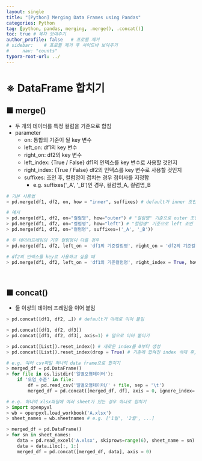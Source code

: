 ```yaml
---
layout: single
title: "[Python] Merging Data Frames using Pandas"
categories: Python
tag: [python, pandas, merging, .merge(), .concat()]
toc: true # 목차 보여주기
author_profile: false   # 프로필 제거
# sidebar:    # 프로필 제거 후 사이드바 보여주기
#     nav: "counts"
typora-root-url: ../
---
```


# ※ DataFrame 합치기
## ■ merge()
- 두 개의 데이터를 특정 컬럼을 기준으로 합침
- parameter
  - on: 통합의 기준이 될 key 변수
  - left_on: df1의 key 변수
  - right_on: df2의 key 변수
  - left_index: {True / False} df1의 인덱스를 key 변수로 사용할 것인지
  - right_index: {True / False} df2의 인덱스를 key 변수로 사용할 것인지
  - suffixes: 조인 후, 컬럼명이 겹치는 경우 접미사를 지정함
    - e.g. suffixes('_A', '_B')인 경우, 컬럼명_A, 컬럼명_B

```py
# 기본 사용법
> pd.merge(df1, df2, on, how = "inner", suffixes) # default가 inner 조인
```

```py
# 예시
> pd.merge(df1, df2, on="컬럼명", how="outer") # "컬럼명" 기준으로 outer 조인
> pd.merge(df1, df2, on="컬럼명", how="left") # "컬럼명" 기준으로 left 조인
> pd.merge(df1, df2, on="컬럼명", suffixes=('_A', '_B'))

# 두 데이터프레임의 기준 컬럼명이 다를 경우
> pd.merge(df1, df2, left_on = 'df1의 기준컬럼명', right_on = 'df2의 기준컬럼명', how = '결합방법')

# df2의 인덱스를 key로 사용하고 싶을 때
> pd.merge(df1, df2, left_on = 'df1의 기준컬럼명', right_index = True, how = '결합방법')
```

<br>

## ■ concat()
- 둘 이상의 데이터 프레임을 이어 붙임

```py
> pd.concat([df1, df2, …]) # default가 아래로 이어 붙임
```

```py
> pd.concat([df1, df2, df3])
> pd.concat([df1, df2, df3], axis=1) # 옆으로 이어 붙이기

> pd.concat([List]).reset_index() # 새로운 index를 0부터 생성
> pd.concat([List]).reset_index(drop = True) # 기존에 합쳐진 index 삭제 후, 새로운 index를 0부터 생성
```

```py
# e.g. 여러 csv파일 하나의 data frame으로 합치기
> merged_df = pd.DataFrame()
> for file in os.listdir('일별오염데이터'):
    if '오염_수준' in file:
        df = pd.read_csv('일별오염데이터/' + file, sep = '\t')
        merged_df = pd.concat([merged_df, df], axis = 0, ignore_index= True)

# e.g. 하나의 xlsx파일에 여러 sheet가 있는 경우 하나로 합치기
> import openpyxl
> wb = openpyxl.load_workbook('A.xlsx')
> sheet_names = wb.sheetnames # e.g. ['1월', '2월', ...]

> merged_df = pd.DataFrame()
> for sn in sheet_names:
    data = pd.read_excel('A.xlsx', skiprows=range(6), sheet_name = sn)
    data = data.iloc[:, 1:]
    merged_df = pd.concat([merged_df, data], axis = 0)
```